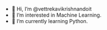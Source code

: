 - 👋 Hi, I’m @vettrekavikrishnandoit
- 👀 I’m interested in Machine Learning.
- 🌱 I’m currently learning Python.

<!---
vettrekavikrishnandoit/vettrekavikrishnandoit is a ✨ special ✨ repository because its `README.md` (this file) appears on your GitHub profile.
You can click the Preview link to take a look at your changes.
--->
